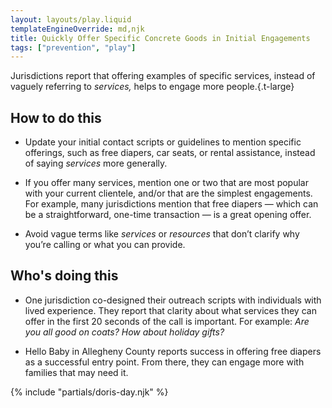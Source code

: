 ```yaml
---
layout: layouts/play.liquid
templateEngineOverride: md,njk
title: Quickly Offer Specific Concrete Goods in Initial Engagements
tags: ["prevention", "play"]
---
```


Jurisdictions report that offering examples of specific services, instead of vaguely referring to _services,_ helps to engage more people.{.t-large}

## How to do this

* Update your initial contact scripts or guidelines to mention specific offerings, such as free diapers, car seats, or rental assistance, instead of saying _services_ more generally.

* If you offer many services, mention one or two that are most popular with your current clientele, and/or that are the simplest engagements. For example, many jurisdictions mention that free diapers — which can be a straightforward, one-time transaction — is a great opening offer.

* Avoid vague terms like _services_ or _resources_ that don’t clarify why you’re calling or what you can provide.

## Who's doing this

* One jurisdiction co-designed their outreach scripts with individuals with lived experience. They report that clarity about what services they can offer in the first 20 seconds of the call is important. For example: _Are you all good on coats? How about holiday gifts?_

* Hello Baby in Allegheny County reports success in offering free diapers as a successful entry point. From there, they can engage more with families that may need it.

{% include "partials/doris-day.njk" %}